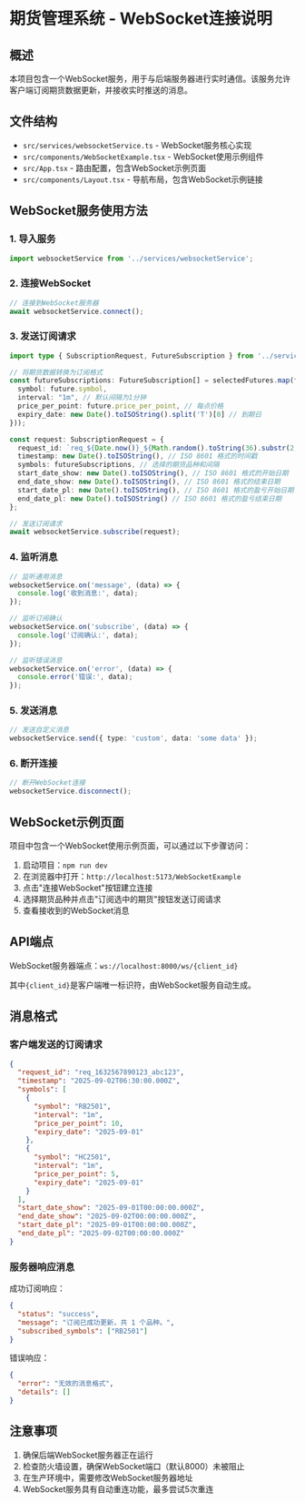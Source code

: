 # 期货管理系统 - WebSocket连接说明

## 概述

本项目包含一个WebSocket服务，用于与后端服务器进行实时通信。该服务允许客户端订阅期货数据更新，并接收实时推送的消息。

## 文件结构

- `src/services/websocketService.ts` - WebSocket服务核心实现
- `src/components/WebSocketExample.tsx` - WebSocket使用示例组件
- `src/App.tsx` - 路由配置，包含WebSocket示例页面
- `src/components/Layout.tsx` - 导航布局，包含WebSocket示例链接

## WebSocket服务使用方法

### 1. 导入服务

```typescript
import websocketService from '../services/websocketService';
```

### 2. 连接WebSocket

```typescript
// 连接到WebSocket服务器
await websocketService.connect();
```

### 3. 发送订阅请求

```typescript
import type { SubscriptionRequest, FutureSubscription } from '../services/websocketService';

// 将期货数据转换为订阅格式
const futureSubscriptions: FutureSubscription[] = selectedFutures.map(future => ({
  symbol: future.symbol,
  interval: "1m", // 默认间隔为1分钟
  price_per_point: future.price_per_point, // 每点价格
  expiry_date: new Date().toISOString().split('T')[0] // 到期日
}));

const request: SubscriptionRequest = {
  request_id: `req_${Date.now()}_${Math.random().toString(36).substr(2, 9)}`, // 唯一的请求ID
  timestamp: new Date().toISOString(), // ISO 8601 格式的时间戳
  symbols: futureSubscriptions, // 选择的期货品种和间隔
  start_date_show: new Date().toISOString(), // ISO 8601 格式的开始日期
  end_date_show: new Date().toISOString(), // ISO 8601 格式的结束日期
  start_date_pl: new Date().toISOString(), // ISO 8601 格式的盈亏开始日期
  end_date_pl: new Date().toISOString() // ISO 8601 格式的盈亏结束日期
};

// 发送订阅请求
await websocketService.subscribe(request);
```

### 4. 监听消息

```typescript
// 监听通用消息
websocketService.on('message', (data) => {
  console.log('收到消息:', data);
});

// 监听订阅确认
websocketService.on('subscribe', (data) => {
  console.log('订阅确认:', data);
});

// 监听错误消息
websocketService.on('error', (data) => {
  console.error('错误:', data);
});
```

### 5. 发送消息

```typescript
// 发送自定义消息
websocketService.send({ type: 'custom', data: 'some data' });
```

### 6. 断开连接

```typescript
// 断开WebSocket连接
websocketService.disconnect();
```

## WebSocket示例页面

项目中包含一个WebSocket使用示例页面，可以通过以下步骤访问：

1. 启动项目：`npm run dev`
2. 在浏览器中打开：`http://localhost:5173/WebSocketExample`
3. 点击"连接WebSocket"按钮建立连接
4. 选择期货品种并点击"订阅选中的期货"按钮发送订阅请求
5. 查看接收到的WebSocket消息

## API端点

WebSocket服务器端点：`ws://localhost:8000/ws/{client_id}`

其中`{client_id}`是客户端唯一标识符，由WebSocket服务自动生成。

## 消息格式

### 客户端发送的订阅请求

```json
{
  "request_id": "req_1632567890123_abc123",
  "timestamp": "2025-09-02T06:30:00.000Z",
  "symbols": [
    {
      "symbol": "RB2501",
      "interval": "1m",
      "price_per_point": 10,
      "expiry_date": "2025-09-01"
    },
    {
      "symbol": "HC2501",
      "interval": "1m",
      "price_per_point": 5,
      "expiry_date": "2025-09-01"
    }
  ],
  "start_date_show": "2025-09-01T00:00:00.000Z",
  "end_date_show": "2025-09-02T00:00:00.000Z",
  "start_date_pl": "2025-09-01T00:00:00.000Z",
  "end_date_pl": "2025-09-02T00:00:00.000Z"
}
```

### 服务器响应消息

成功订阅响应：
```json
{
  "status": "success",
  "message": "订阅已成功更新，共 1 个品种。",
  "subscribed_symbols": ["RB2501"]
}
```

错误响应：
```json
{
  "error": "无效的消息格式",
  "details": []
}
```

## 注意事项

1. 确保后端WebSocket服务器正在运行
2. 检查防火墙设置，确保WebSocket端口（默认8000）未被阻止
3. 在生产环境中，需要修改WebSocket服务器地址
4. WebSocket服务具有自动重连功能，最多尝试5次重连
